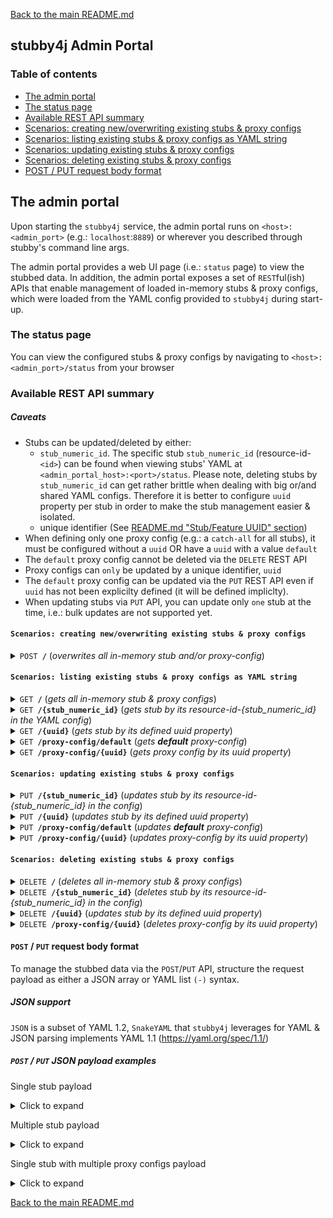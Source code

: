 [Back to the main README.md](../README.md)

## stubby4j Admin Portal

### Table of contents

  * [The admin portal](#the-admin-portal)
  * [The status page](#the-status-page)
  * [Available REST API summary](#available-rest-api-summary)
  * [Scenarios: creating new/overwriting existing stubs & proxy configs](#scenarios-creating-newoverwriting-existing-stubs--proxy-configs)
  * [Scenarios: listing existing stubs & proxy configs as YAML string](#scenarios-listing-existing-stubs--proxy-configs-as-yaml-string)
  * [Scenarios: updating existing stubs & proxy configs](#scenarios-updating-existing-stubs--proxy-configs)
  * [Scenarios: deleting existing stubs & proxy configs](#scenarios-deleting-existing-stubs--proxy-configs)
  * [POST / PUT request body format](#post--put-request-body-format)

## The admin portal

Upon starting the `stubby4j` service, the admin portal runs on `<host>:<admin_port>` (e.g.: `localhost`:`8889`) or wherever you described through stubby's command line args.

The admin portal provides a web UI page (i.e.: `status` page) to view the stubbed data. In addition, the admin portal exposes a set of `REST`ful(ish) APIs that enable management of loaded in-memory stubs & proxy configs, which were loaded from the YAML config provided to `stubby4j` during start-up.


### The status page
You can view the configured stubs & proxy configs by navigating to `<host>:<admin_port>/status` from your browser

### Available REST API summary

##### Caveats
* Stubs can be updated/deleted by either:
   * `stub_numeric_id`. The specific stub `stub_numeric_id` (resource-id-`<id>`) can be found when viewing stubs' YAML at `<admin_portal_host>:<port>/status`. Please note, deleting stubs by `stub_numeric_id` can get rather brittle when dealing with big or/and shared YAML configs. Therefore it is better to configure `uuid` property per stub in order to make the stub management easier & isolated.
   * unique identifier (See [README.md "Stub/Feature UUID" section](../README.md#uuid-optional))
* When defining only one proxy config (e.g.: a `catch-all` for all stubs), it must be configured without a `uuid` OR have a `uuid` with a value `default`
* The `default` proxy config cannot be deleted via the `DELETE` REST API
* Proxy configs can `only` be updated by a unique identifier, `uuid`
* The `default` proxy config can be updated via the `PUT` REST API even if `uuid` has not been explicilty defined (it will be defined impliclty).
* When updating stubs via `PUT` API, you can update only `one` stub at the time, i.e.: bulk updates are not supported yet.

#### `Scenarios: creating new/overwriting existing stubs & proxy configs`

<details>
  <summary><code>POST <b>/</b></code> (<em>overwrites all in-memory stub and/or proxy-config</em>)</summary>

##### Responses

| http code     | type           | message                                                             |
|---------------|----------------|---------------------------------------------------------------------|
| `201`         | success        | `Configuration created successfully`                                |
| `400`         | error          | None                                                                |
| `405`         | error          | `Method POST is not allowed on URI <ANYTHING_BUT_ROOT>`             |

</details>

#### `Scenarios: listing existing stubs & proxy configs as YAML string`

<details>
  <summary><code>GET <b>/</b></code> (<em>gets all in-memory stub & proxy configs</em>)</summary>

##### Responses

| http code     | type           | message                                                             |
|---------------|----------------|---------------------------------------------------------------------|
| `200`         | success        | None                                |

</details>

<details>
  <summary><code>GET <b>/{stub_numeric_id}</b></code> (<em>gets stub by its resource-id-{stub_numeric_id} in the YAML config</em>)</summary>

##### Parameters

| name              | type              | description                                                 |
|-------------------|-------------------|-------------------------------------------------------------|
| `stub_numeric_id` | required          | The specific stub `stub_numeric_id` (resource-id-`<stub_numeric_id>`)    |

##### Responses

| http code     | type           | message                                                             |
|---------------|----------------|---------------------------------------------------------------------|
| `200`         | success        | None                                                                |
| `400`         | error          | None                                                                |

</details>

<details>
  <summary><code>GET <b>/{uuid}</b></code> (<em>gets stub by its defined uuid property</em>)</summary>

##### Parameters

| name              | type              | description                                                 |
|-------------------|-------------------|-------------------------------------------------------------|
| `uuid`            | required          | unique identifier (See [README.md "Stub/Feature UUID" section](../README.md#uuid-optional))    |

##### Responses

| http code     | type           | message                                                             |
|---------------|----------------|---------------------------------------------------------------------|
| `200`         | success        | None                                                                |
| `400`         | error          | None                                                                |

</details>


<details>
  <summary><code>GET <b>/proxy-config/default</b></code> (<em>gets <b>default</b> proxy-config</em>)</summary>

##### Responses

| http code     | type           | message                                                             |
|---------------|----------------|---------------------------------------------------------------------|
| `200`         | success        | None                                                                |
| `400`         | error          | None                                                                |

</details>


<details>
  <summary><code>GET <b>/proxy-config/{uuid}</b></code> (<em>gets proxy config by its uuid property</em>)</summary>

##### Parameters

| name              | type              | description                                                 |
|-------------------|-------------------|-------------------------------------------------------------|
| `uuid`            | required          | unique identifier (See [REQUEST_PROXYING.md "uuid"](REQUEST_PROXYING.md#uuid-required))    |

##### Responses

| http code     | type           | message                                                             |
|---------------|----------------|---------------------------------------------------------------------|
| `200`         | success        | None                                                                |
| `400`         | error          | None                                                                |

</details>

#### `Scenarios: updating existing stubs & proxy configs`

<details>
  <summary><code>PUT <b>/{stub_numeric_id}</b></code> (<em>updates stub by its resource-id-{stub_numeric_id} in the config</em>)</summary>

##### Parameters

| name              | type              | description                                                 |
|-------------------|-------------------|-------------------------------------------------------------|
| `stub_numeric_id` | required          | The specific stub `stub_numeric_id` (resource-id-`<stub_numeric_id>`)    |

##### Responses

| http code     | type           | message                                                             |
|---------------|----------------|---------------------------------------------------------------------|
| `201`         | success        | None                                                                |
| `400`         | error          | None                                                                |
| `405`         | error          | `Method PUT is not allowed on URI /`                                |

</details>


<details>
  <summary><code>PUT <b>/{uuid}</b></code> (<em>updates stub by its defined uuid property</em>)</summary>

##### Parameters

| name              | type              | description                                                 |
|-------------------|-------------------|-------------------------------------------------------------|
| `uuid` | required          | unique identifier (See [README.md "Stub/Feature UUID" section](../README.md#uuid-optional))    |

##### Responses

| http code     | type           | message                                                             |
|---------------|----------------|---------------------------------------------------------------------|
| `201`         | success        | None                                                                |
| `400`         | error          | None                                                                |
| `405`         | error          | `Method PUT is not allowed on URI /`                                |

</details>

<details>
  <summary><code>PUT <b>/proxy-config/default</b></code> (<em>updates <b>default</b> proxy-config</em>)</summary>

##### Responses

| http code     | type           | message                                                             |
|---------------|----------------|---------------------------------------------------------------------|
| `201`         | success        | None                                                                |
| `400`         | error          | None                                                                |
| `405`         | error          | `Method PUT is not allowed on URI /`                                |

</details>

<details>
  <summary><code>PUT <b>/proxy-config/{uuid}</b></code> (<em>updates proxy-config by its uuid property</em>)</summary>

##### Parameters

| name              | type              | description                                                 |
|-------------------|-------------------|-------------------------------------------------------------|
| `uuid` | required          | unique identifier (See [REQUEST_PROXYING.md "uuid"](REQUEST_PROXYING.md#uuid-required))    |

##### Responses

| http code     | type           | message                                                             |
|---------------|----------------|---------------------------------------------------------------------|
| `201`         | success        | None                                                                |
| `400`         | error          | None                                                                |
| `405`         | error          | `Method PUT is not allowed on URI /`                                |

</details>


#### `Scenarios: deleting existing stubs & proxy configs`

<details>
  <summary><code>DELETE <b>/</b></code> (<em>deletes all in-memory stub & proxy configs</em>)</summary>

##### Responses

| http code     | type           | message                                                             |
|---------------|----------------|---------------------------------------------------------------------|
| `200`         | success        | `Stub requests deleted successfully`                                |

</details>

<details>
  <summary><code>DELETE <b>/{stub_numeric_id}</b></code> (<em>deletes stub by its resource-id-{stub_numeric_id} in the config</em>)</summary>

##### Parameters

| name              | type              | description                                                 |
|-------------------|-------------------|-------------------------------------------------------------|
| `stub_numeric_id` | required          | The specific stub `stub_numeric_id` (resource-id-`<stub_numeric_id>`)    |

##### Responses

| http code     | type           | message                                                             |
|---------------|----------------|---------------------------------------------------------------------|
| `200`         | success        | `Stub request index#<stub_numeric_id> deleted successfully`         |
| `400`         | error          | None                                                                |

</details>


<details>
  <summary><code>DELETE <b>/{uuid}</b></code> (<em>updates stub by its defined uuid property</em>)</summary>

##### Parameters

| name              | type              | description                                                 |
|-------------------|-------------------|-------------------------------------------------------------|
| `uuid` | required          | unique identifier (See [README.md "Stub/Feature UUID" section](../README.md#uuid-optional))    |

##### Responses

| http code     | type           | message                                                             |
|---------------|----------------|---------------------------------------------------------------------|
| `200`         | success        | `Stub request uuid#<uuid> deleted successfully`                     |
| `400`         | error          | None                                                                |

</details>


<details>
  <summary><code>DELETE <b>/proxy-config/{uuid}</b></code> (<em>deletes proxy-config by its uuid property</em>)</summary>

##### Parameters

| name              | type              | description                                                 |
|-------------------|-------------------|-------------------------------------------------------------|
| `uuid` | required          | unique identifier (See [REQUEST_PROXYING.md "uuid"](REQUEST_PROXYING.md#uuid-required))    |

##### Responses

| http code     | type           | message                                                             |
|---------------|----------------|---------------------------------------------------------------------|
| `200`         | success        | `Proxy config uuid#<uuid> deleted successfully`                     |
| `400`         | error          | None                                                                |

</details>

#### `POST` / `PUT` request body format

To manage the stubbed data via the `POST`/`PUT` API, structure the request payload as either a JSON array or YAML list `(-)` syntax.

##### JSON support
`JSON` is a subset of YAML 1.2, `SnakeYAML` that `stubby4j` leverages for YAML & JSON parsing implements YAML 1.1 (https://yaml.org/spec/1.1/)

##### `POST` / `PUT` JSON payload examples

Single stub payload

<details>
  <summary>Click to expand</summary>

```json
[
  {
    "request": {
      "url": "^/resources/something/new",
      "query": {
        "someKey": "someValue"
      },
      "method": [
        "GET"
      ]
    },
    "response": {
      "body": "OK",
      "headers": {
        "content-type": "application/xml"
      },
      "status": 201
    }
  }
]
```
</details>

Multiple stub payload

<details>
  <summary>Click to expand</summary>

```json
[
  { 
    "description": "this is a feature describing something",
    "request": {
      "url": "^/path/to/something$",
      "post": "this is some post data in textual format",
      "headers": {
         "authorization-basic": "bob:password"
      },
      "method": "POST"
    },
    "response": {
      "status": 200,
      "headers": {
        "Content-Type": "application/json"
      },
      "latency": 1000,
      "body": "Your request was successfully processed!"
    }
  },
  {
    "request": {
      "url": "^/path/to/anotherThing",
      "query": {
         "a": "anything",
         "b": "more"
      },
      "headers": {
        "Content-Type": "application/json"
      },
      "method": "GET"
    },
    "response": {
      "status": 204,
      "headers": {
        "Content-Type": "application/json",
        "Access-Control-Allow-Origin": "*"
      },
      "file": "path/to/page.html"
    }
  },
  {
    "request": {
      "url": "^/path/to/thing$",
      "headers": {
        "Content-Type": "application/json"
      },
      "post": "this is some post data in textual format",
      "method": "POST"
    },
    "response": {
      "status": 304,
      "headers": {
        "Content-Type": "application/json"
      }
    }
  }
]
```
</details>


Single stub with multiple proxy configs payload

<details>
  <summary>Click to expand</summary>

```json
[
  {
    "request": {
      "url": "/resources/something/new",
      "query": {
        "someKey": "someValue"
      },
      "method": [
        "GET"
      ]
    },
    "response": {
      "body": "OK",
      "headers": {
        "content-type": "application/xml"
      },
      "status": 201
    }
  },
  {
    "proxy-config": {
      "description": "this would be the default proxy config",
      "strategy": "as-is",
      "properties": {
        "endpoint": "https://google.com"
      }
    }
  },
  {
    "proxy-config": {
      "uuid": "some-unique-name-1",
      "strategy": "as-is",
      "properties": {
        "endpoint": "https://yahoo.com"
      }
    }
  },
  {
    "proxy-config": {
      "description": "this would be the 2nd description",
      "uuid": "some-unique-name-2",
      "strategy": "as-is",
      "properties": {
        "endpoint": "https://microsoft.com"
      }
    }
  }
]
```
</details>




[Back to the main README.md](../README.md)
